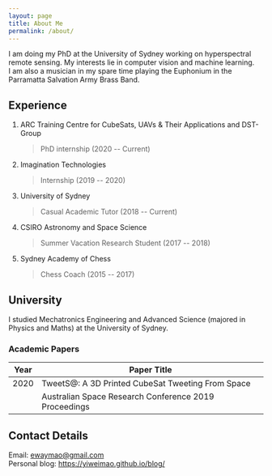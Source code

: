 ```yaml
---
layout: page
title: About Me
permalink: /about/
---
```



I am doing my PhD at the University of Sydney working on hyperspectral remote sensing. My interests lie in computer vision and machine learning. <br>
I am also a musician in my spare time playing the Euphonium in the Parramatta Salvation Army Brass Band. 

## Experience
1. ARC Training Centre for CubeSats, UAVs & Their Applications and DST-Group<br>
    > PhD internship (2020 -- Current)
2. Imagination Technologies<br>
    > Internship (2019 -- 2020)
3. University of Sydney<br>
    > Casual Academic Tutor (2018 -- Current)
4. CSIRO Astronomy and Space Science<br>
    > Summer Vacation Research Student (2017 -- 2018)
5. Sydney Academy of Chess<br>
    > Chess Coach (2015 -- 2017)

## University
I studied Mechatronics Engineering and Advanced Science (majored in Physics and Maths) at the University of Sydney. 


### Academic Papers


| Year | Paper Title |
| - | - |
| 2020 | TweetS@: A 3D Printed CubeSat Tweeting From Space |
|   | Australian Space Research Conference 2019 Proceedings |



## Contact Details
Email: <ewaymao@gmail.com><br>
Personal blog: <https://yiweimao.github.io/blog/>
